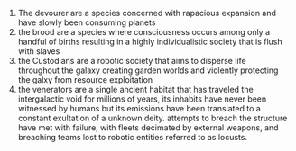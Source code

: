 1. The devourer are a species concerned with rapacious expansion and have slowly been consuming planets
2. the brood are a species where consciousness occurs among only a handful of births resulting in a highly individualistic society that is flush with slaves
3. the Custodians are a robotic society that aims to disperse life throughout the galaxy creating garden worlds and violently protecting the galxy from resource exploitation
4. the venerators are a single ancient habitat that has traveled the intergalactic void for millions of years, its inhabits have never been witnessed by humans but its emissions have been translated to a constant exultation of a unknown deity. attempts to breach the structure have met with failure, with fleets decimated by external weapons, and breaching teams lost to robotic entities referred to as locusts.